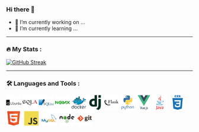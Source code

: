 ### Hi there 👋

- 🔭 I’m currently working on ...
- 🌱 I’m currently learning ...

---

### :fire: My Stats :
[![GitHub Streak](https://github-readme-streak-stats.herokuapp.com?user=ArakawaYuito&theme=ocean-gradient&hide_border=true)](https://git.io/streak-stats)

---

### :hammer_and_wrench: Languages and Tools :
<div>
  <img src="https://github.com/devicons/devicon/blob/master/icons/ubuntu/ubuntu-plain-wordmark.svg" width="40" height="40"/>
  <img src="https://github.com/devicons/devicon/blob/master/icons/sqlalchemy/sqlalchemy-original.svg" width="40" height="40"/>
  <img src="https://github.com/devicons/devicon/blob/master/icons/sqlite/sqlite-original-wordmark.svg" width="40" height="40"/>
  <img src="https://github.com/devicons/devicon/blob/master/icons/nginx/nginx-original.svg" width="40" height="40"/>
  <img src="https://github.com/devicons/devicon/blob/master/icons/docker/docker-original-wordmark.svg" width="40" height="40"/>
  <img src="https://github.com/devicons/devicon/blob/master/icons/django/django-plain.svg" width="40" height="40"/>
  <img src="https://github.com/devicons/devicon/blob/master/icons/flask/flask-original-wordmark.svg" width="40" height="40"/>
  <img src="https://github.com/devicons/devicon/blob/master/icons/python/python-original-wordmark.svg" width="40" height="40"/>
  <img src="https://github.com/devicons/devicon/blob/master/icons/vuejs/vuejs-original-wordmark.svg" width="40" height="40"/>
  <img src="https://github.com/devicons/devicon/blob/master/icons/java/java-original-wordmark.svg" title="Java" alt="Java" width="40" height="40"/>&nbsp;
  <img src="https://github.com/devicons/devicon/blob/master/icons/css3/css3-plain-wordmark.svg"  title="CSS3" alt="CSS" width="40" height="40"/>&nbsp;
  <img src="https://github.com/devicons/devicon/blob/master/icons/html5/html5-original.svg" title="HTML5" alt="HTML" width="40" height="40"/>&nbsp;
  <img src="https://github.com/devicons/devicon/blob/master/icons/javascript/javascript-original.svg" title="JavaScript" alt="JavaScript" width="40" height="40"/>&nbsp;
  <img src="https://github.com/devicons/devicon/blob/master/icons/mysql/mysql-original-wordmark.svg" title="MySQL"  alt="MySQL" width="40" height="40"/>&nbsp;
  <img src="https://github.com/devicons/devicon/blob/master/icons/nodejs/nodejs-original-wordmark.svg" title="NodeJS" alt="NodeJS" width="40" height="40"/>&nbsp;
  <img src="https://github.com/devicons/devicon/blob/master/icons/git/git-original-wordmark.svg" title="Git" **alt="Git" width="40" height="40"/>
</div>


